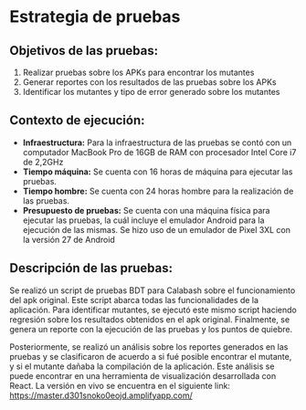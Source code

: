 # Estrategia de pruebas
## Objetivos de las pruebas:
1. Realizar pruebas sobre los APKs para encontrar los mutantes
2. Generar reportes con los resultados de las pruebas sobre los APKs
3. Identificar los mutantes y tipo de error generado sobre los mutantes

## Contexto de ejecución:
* **Infraestructura:** Para la infraestructura de las pruebas se contó con un computador MacBook Pro de 16GB de RAM con procesador Intel Core i7 de 2,2GHz
* **Tiempo máquina:** Se cuenta con 16 horas de máquina para ejecutar las pruebas.
* **Tiempo hombre:** Se cuenta con 24 horas hombre para la realización de las pruebas.
* **Presupuesto de pruebas:** Se cuenta con una máquina física para ejecutar las pruebas, la cuál incluye el emulador Android para la ejecución de las mismas. Se hizo uso de un emulador de Pixel 3XL con la versión 27 de Android

## Descripción de las pruebas:
Se realizó un script de pruebas BDT para Calabash sobre el funcionamiento del apk original. Este script abarca todas las funcionalidades de la aplicación. Para identificar mutantes, se ejecutó este mismo script haciendo regresión sobre los resultados obtenidos en el apk original. Finalmente, se genera un reporte con la ejecución de las pruebas y los puntos de quiebre.

Posteriormente, se realizó un análisis sobre los reportes generados en las pruebas y se clasificaron de acuerdo a si fué posible encontrar el mutante, y si el mutante dañaba la compilación de la aplicación. Este análisis se puede encontrar en una herramienta de visualización desarrollada con React. La versión en vivo se encuentra en el siguiente link: https://master.d301snoko0eojd.amplifyapp.com/
